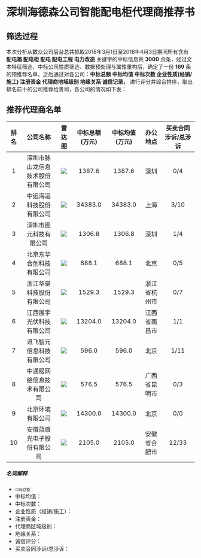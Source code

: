 # 深圳海德森公司智能配电柜代理商推荐书
## 筛选过程
本次分析从数众公司后台总共抓取2018年3月1日至2018年4月3日期间所有含有 **配电箱 配电柜 配电 配电工程 电力改造** 关键字的中标信息共 **3000** 余条，经过文本特征筛选、中标公司性质筛选、数据预处理与属性重构后，确定了一份 **169** 条的预推荐名单。之后通过对各公司：**中标总额 中标均值 中标次数 企业性质(经销/施工) 注册资金 代理商地域级别 地缘关系 诚信记录，** 进行评分并综合排序，取出排名前十的公司推荐给贵司，各公司的情况如下表：

## 推荐代理商名单
|排名|公司名称|雷达图|中标总额(万元)|中标均值(万元)|办公地点|买卖合同涉诉/总涉诉|
|:-:|:-:|:-:|:-:|:-:|:-:|:-:|
|1|深圳市脉山龙信息技术股份有限公司|![][pic1]|1387.6|1387.6|深圳|0/4|
|2|中远海运科技股份有限公司|![][pic2]|34383.0|34383.0|上海|3/10|
|3|深圳市图元科技有限公司|![][pic3]|1306.8|1306.8|深圳|1/4|
|4|北京东华合创科技有限公司|![][pic4]|688.1|688.1|北京|0/5|
|5|浙江华是科技股份有限公司|![][pic6]|1529.3|1529.3|浙江省杭州市|0/7|
|6|江西展宇光伏科技有限公司|![][pic5]|13204.0|13204.0|江西省南昌市|1/1|
|7|讯飞智元信息科技有限公司|![][pic7]|596.0|596.0|北京|1/11|
|8|中通服网络信息技术有限公司|![][pic8]|576.5|576.5|广西省昆明市|0/3|
|9|北京环境有限公司|![][pic9]|14300.0|14300.0|北京|0/0|
|10|安徽蓝盾光电子股份有限公司|![][pic10]|2105.0|2105.0|安徽省合肥市|12/33|

##### 名词解释
* <font size=1>中标总额：</font>
* 中标均值：
* 中标次数：
* 企业性质（经销/施工）：
* 注册资金：
* 代理商区域级别：
* 地缘关系：
* 诚信评分：
* 买卖合同涉诉/总涉诉：

[pic1]:https://github.com/miracle127/jianli/blob/master/picture/1.png
[pic2]:https://github.com/miracle127/jianli/blob/master/picture/2.png
[pic3]:https://github.com/miracle127/jianli/blob/master/picture/3.png
[pic4]:https://github.com/miracle127/jianli/blob/master/picture/4.png
[pic5]:https://github.com/miracle127/jianli/blob/master/picture/5.png
[pic6]:https://github.com/miracle127/jianli/blob/master/picture/6.png
[pic7]:https://github.com/miracle127/jianli/blob/master/picture/7.png
[pic8]:https://github.com/miracle127/jianli/blob/master/picture/8.png
[pic9]:https://github.com/miracle127/jianli/blob/master/picture/9.png
[pic10]:https://github.com/miracle127/jianli/blob/master/picture/10.png
